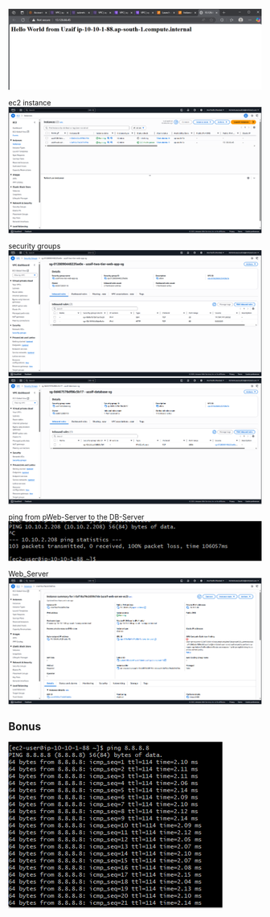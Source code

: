 ![alt text](image.png)

ec2 instance
![alt text](image-7.png)

security groups
![alt text](image-5.png)
![alt text](image-6.png)

ping from pWeb-Server to the DB-Server
![alt text](image-10.png)

Web_Server
![alt text](image-11.png)

## Bonus

![alt text](image-8.png)